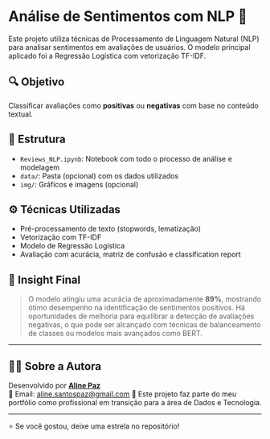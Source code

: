 # Análise de Sentimentos com NLP 🧠

Este projeto utiliza técnicas de Processamento de Linguagem Natural (NLP) para analisar sentimentos em avaliações de usuários. O modelo principal aplicado foi a Regressão Logística com vetorização TF-IDF.

## 🔍 Objetivo
Classificar avaliações como **positivas** ou **negativas** com base no conteúdo textual.

## 📁 Estrutura
- `Reviews_NLP.ipynb`: Notebook com todo o processo de análise e modelagem
- `data/`: Pasta (opcional) com os dados utilizados
- `img/`: Gráficos e imagens (opcional)

## ⚙️ Técnicas Utilizadas
- Pré-processamento de texto (stopwords, lematização)
- Vetorização com TF-IDF
- Modelo de Regressão Logística
- Avaliação com acurácia, matriz de confusão e classification report

## 🧠 Insight Final
> O modelo atingiu uma acurácia de aproximadamente **89%**, mostrando ótimo desempenho na identificação de sentimentos positivos. Há oportunidades de melhoria para equilibrar a detecção de avaliações negativas, o que pode ser alcançado com técnicas de balanceamento de classes ou modelos mais avançados como BERT.

---

## 👩‍💻 Sobre a Autora

Desenvolvido por **[Aline Paz](https://github.com/alinepax)**  
📧 Email: aline.santospaz@gmail.com
🎯 Este projeto faz parte do meu portfólio como profissional em transição para a área de Dados e Tecnologia.

---

⭐ Se você gostou, deixe uma estrela no repositório!

